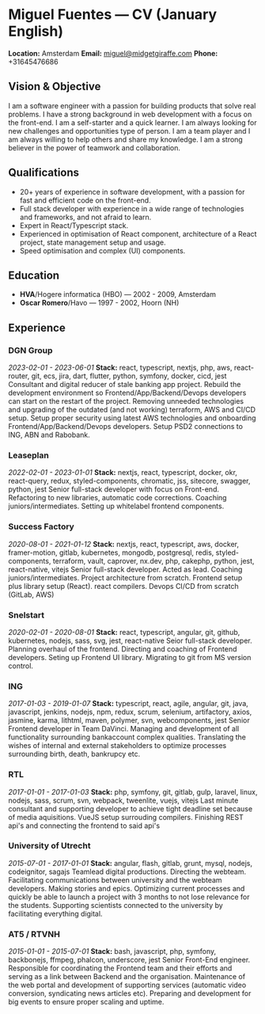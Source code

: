 # Miguel Fuentes — CV (January English)

**Location:** Amsterdam
**Email:** miguel@midgetgiraffe.com
**Phone:** +31645476686

## Vision & Objective
I am a software engineer with a passion for building products that solve real problems. I have a strong background in web development with a focus on the front-end. I am a self-starter and a quick learner. I am always looking for new challenges and opportunities type of person. I am a team player and I am always willing to help others and share my knowledge. I am a strong believer in the power of teamwork and collaboration.

## Qualifications
- 20+ years of experience in software development, with a passion for fast and efficient code on the front-end.
- Full stack developer with experience in a wide range of technologies and frameworks, and not afraid to learn.
- Expert in React/Typescript stack.
- Experienced in optimisation of React component, architecture of a React project, state management setup and usage.
- Speed optimisation and complex (UI) components.

## Education
- **HVA**/Hogere informatica (HBO) — 2002 - 2009, Amsterdam
- **Oscar Romero**/Havo — 1997 - 2002, Hoorn (NH)

## Experience
### DGN Group
*2023-02-01 - 2023-06-01*
**Stack:** react, typescript, nextjs, php, aws, react-router, git, ecs, jira, dart, flutter, python, symfony, docker, cicd, jest
Consultant and digital reducer of stale banking app project. Rebuild the development environment so Frontend/App/Backend/Devops developers can start on the restart of the project. Removing unneeded technologies and upgrading of the outdated (and not working) terraform, AWS and CI/CD setup. Setup proper security using latest AWS technologies and onboarding Frontend/App/Backend/Devops developers. Setup PSD2 connections to ING, ABN and Rabobank.

### Leaseplan
*2022-02-01 - 2023-01-01*
**Stack:** nextjs, react, typescript, docker, okr, react-query, redux, styled-components, chromatic, jss, sitecore, swagger, python, jest
Senior full-stack developer with focus on Front-end. Refactoring to new libraries, automatic code corrections. Coaching juniors/intermediates. Setting up whitelabel frontend components.

### Success Factory
*2020-08-01 - 2021-01-12*
**Stack:** nextjs, react, typescript, aws, docker, framer-motion, gitlab, kubernetes, mongodb, postgresql, redis, styled-components, terraform, vault, caprover, nx.dev, php, cakephp, python, jest, react-native, vitejs
Senior full-stack developer. Acted as lead. Coaching juniors/intermediates. Project architecture from scratch. Frontend setup plus library setup (React). react compilers. Devops CI/CD from scratch (GitLab, AWS)

### Snelstart
*2020-02-01 - 2020-08-01*
**Stack:** react, typescript, angular, git, github, kubernetes, nodejs, sass, svg, jest, react-native
Seior full-stack developer. Planning overhaul of the frontend. Directing and coaching of Frontend developers. Seting up Frontend UI library. Migrating to git from MS version control.

### ING
*2017-01-03 - 2019-01-07*
**Stack:** typescript, react, agile, angular, git, java, javascript, jenkins, nodejs, npm, redux, scrum, selenium, artifactory, axios, jasmine, karma, lithtml, maven, polymer, svn, webcomponents, jest
Senior Frontend developer in Team DaVinci. Managing and development of all functionality surrounding bankaccount complex qualities. Translating the wishes of internal and external stakeholders to optimize processes surrounding birth, death, bankrupcy etc.

### RTL
*2017-01-01 - 2017-01-03*
**Stack:** php, symfony, git, gitlab, gulp, laravel, linux, nodejs, sass, scrum, svn, webpack, tweenlite, vuejs, vitejs
Last minute consultant and supporting developer to achieve tight deadline set because of media aquisitions. VueJS setup surrouding compilers. Finishing REST api's and connecting the frontend to said api's

### University of Utrecht
*2015-07-01 - 2017-01-01*
**Stack:** angular, flash, gitlab, grunt, mysql, nodejs, codeignitor, sagajs
Teamlead digital productions. Directing the webteam. Facilitating communications between university and the webteam developers. Making stories and epics. Optimizing current processes and quickly be able to launch a project with 3 months to not lose relevance for the students. Supporting scientists connected to the university by facilitating everything digital.

### AT5 / RTVNH
*2015-01-01 - 2015-07-01*
**Stack:** bash, javascript, php, symfony, backbonejs, ffmpeg, phalcon, underscore, jest
Senior Front-End engineer. Responsible for coordinating the Frontend team and their efforts and serving as a link between Backend and the organisation. Maintenance of the web portal and development of supporting services (automatic video conversion, syndicating news articles etc). Preparing and development for big events to ensure proper scaling and uptime.
